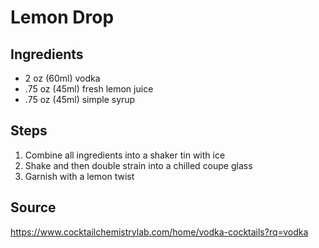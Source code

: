 # Lemon Drop

## Ingredients

- 2 oz (60ml) vodka
- .75 oz (45ml) fresh lemon juice
- .75 oz (45ml) simple syrup

## Steps

1. Combine all ingredients into a shaker tin with ice
2. Shake and then double strain into a chilled coupe glass
3. Garnish with a lemon twist

## Source
https://www.cocktailchemistrylab.com/home/vodka-cocktails?rq=vodka
